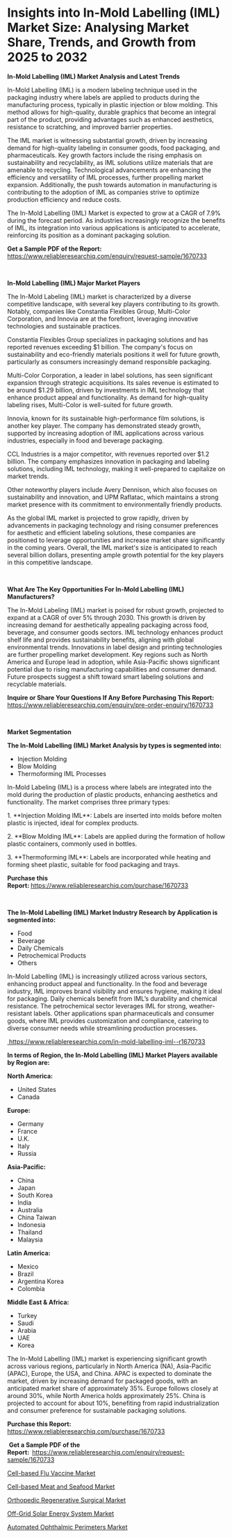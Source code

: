<p><h1>Insights into In-Mold Labelling (IML) Market Size: Analysing Market Share, Trends, and Growth from 2025 to 2032</h1></p><p><strong>In-Mold Labelling (IML) Market Analysis and Latest Trends</strong></p>
<p><p>In-Mold Labelling (IML) is a modern labeling technique used in the packaging industry where labels are applied to products during the manufacturing process, typically in plastic injection or blow molding. This method allows for high-quality, durable graphics that become an integral part of the product, providing advantages such as enhanced aesthetics, resistance to scratching, and improved barrier properties. </p><p>The IML market is witnessing substantial growth, driven by increasing demand for high-quality labeling in consumer goods, food packaging, and pharmaceuticals. Key growth factors include the rising emphasis on sustainability and recyclability, as IML solutions utilize materials that are amenable to recycling. Technological advancements are enhancing the efficiency and versatility of IML processes, further propelling market expansion. Additionally, the push towards automation in manufacturing is contributing to the adoption of IML as companies strive to optimize production efficiency and reduce costs.</p><p>The In-Mold Labelling (IML) Market is expected to grow at a CAGR of 7.9% during the forecast period. As industries increasingly recognize the benefits of IML, its integration into various applications is anticipated to accelerate, reinforcing its position as a dominant packaging solution.</p></p>
<p><strong>Get a Sample PDF of the Report:&nbsp;</strong> <a href="https://www.reliableresearchiq.com/enquiry/request-sample/1670733?utm_campaign=1137&utm_medium=2&utm_source=Github&utm_content=ia&utm_term=25032025&utm_id=in-mold-labelling-iml">https://www.reliableresearchiq.com/enquiry/request-sample/1670733</a></p>
<p>&nbsp;</p>
<p><strong>In-Mold Labelling (IML) Major Market Players</strong></p>
<p><p>The In-Mold Labeling (IML) market is characterized by a diverse competitive landscape, with several key players contributing to its growth. Notably, companies like Constantia Flexibles Group, Multi-Color Corporation, and Innovia are at the forefront, leveraging innovative technologies and sustainable practices.</p><p>Constantia Flexibles Group specializes in packaging solutions and has reported revenues exceeding $1 billion. The company's focus on sustainability and eco-friendly materials positions it well for future growth, particularly as consumers increasingly demand responsible packaging. </p><p>Multi-Color Corporation, a leader in label solutions, has seen significant expansion through strategic acquisitions. Its sales revenue is estimated to be around $1.29 billion, driven by investments in IML technology that enhance product appeal and functionality. As demand for high-quality labeling rises, Multi-Color is well-suited for future growth.</p><p>Innovia, known for its sustainable high-performance film solutions, is another key player. The company has demonstrated steady growth, supported by increasing adoption of IML applications across various industries, especially in food and beverage packaging. </p><p>CCL Industries is a major competitor, with revenues reported over $1.2 billion. The company emphasizes innovation in packaging and labeling solutions, including IML technology, making it well-prepared to capitalize on market trends.</p><p>Other noteworthy players include Avery Dennison, which also focuses on sustainability and innovation, and UPM Raflatac, which maintains a strong market presence with its commitment to environmentally friendly products.</p><p>As the global IML market is projected to grow rapidly, driven by advancements in packaging technology and rising consumer preferences for aesthetic and efficient labeling solutions, these companies are positioned to leverage opportunities and increase market share significantly in the coming years. Overall, the IML market's size is anticipated to reach several billion dollars, presenting ample growth potential for the key players in this competitive landscape.</p></p>
<p>&nbsp;</p>
<p><strong>What Are The Key Opportunities For In-Mold Labelling (IML) Manufacturers?</strong></p>
<p><p>The In-Mold Labeling (IML) market is poised for robust growth, projected to expand at a CAGR of over 5% through 2030. This growth is driven by increasing demand for aesthetically appealing packaging across food, beverage, and consumer goods sectors. IML technology enhances product shelf life and provides sustainability benefits, aligning with global environmental trends. Innovations in label design and printing technologies are further propelling market development. Key regions such as North America and Europe lead in adoption, while Asia-Pacific shows significant potential due to rising manufacturing capabilities and consumer demand. Future prospects suggest a shift toward smart labeling solutions and recyclable materials.</p></p>
<p><strong>Inquire or Share Your Questions If Any Before Purchasing This Report:</strong> <a href="https://www.reliableresearchiq.com/enquiry/pre-order-enquiry/1670733?utm_campaign=1137&utm_medium=2&utm_source=Github&utm_content=ia&utm_term=25032025&utm_id=in-mold-labelling-iml">https://www.reliableresearchiq.com/enquiry/pre-order-enquiry/1670733</a></p>
<p>&nbsp;</p>
<p><strong>Market Segmentation</strong></p>
<p><strong>The In-Mold Labelling (IML) Market Analysis by types is segmented into:</strong></p>
<p><ul><li>Injection Molding</li><li>Blow Molding</li><li>Thermoforming IML Processes</li></ul></p>
<p><p>In-Mold Labeling (IML) is a process where labels are integrated into the mold during the production of plastic products, enhancing aesthetics and functionality. The market comprises three primary types: </p><p>1. **Injection Molding IML**: Labels are inserted into molds before molten plastic is injected, ideal for complex products.</p><p>   </p><p>2. **Blow Molding IML**: Labels are applied during the formation of hollow plastic containers, commonly used in bottles.</p><p>3. **Thermoforming IML**: Labels are incorporated while heating and forming sheet plastic, suitable for food packaging and trays.</p></p>
<p><strong>Purchase this Report:&nbsp;</strong><a href="https://www.reliableresearchiq.com/purchase/1670733?utm_campaign=1137&utm_medium=2&utm_source=Github&utm_content=ia&utm_term=25032025&utm_id=in-mold-labelling-iml">https://www.reliableresearchiq.com/purchase/1670733</a></p>
<p>&nbsp;</p>
<p><strong>The In-Mold Labelling (IML) Market Industry Research by Application is segmented into:</strong></p>
<p><ul><li>Food</li><li>Beverage</li><li>Daily Chemicals</li><li>Petrochemical Products</li><li>Others</li></ul></p>
<p><p>In-Mold Labelling (IML) is increasingly utilized across various sectors, enhancing product appeal and functionality. In the food and beverage industry, IML improves brand visibility and ensures hygiene, making it ideal for packaging. Daily chemicals benefit from IML’s durability and chemical resistance. The petrochemical sector leverages IML for strong, weather-resistant labels. Other applications span pharmaceuticals and consumer goods, where IML provides customization and compliance, catering to diverse consumer needs while streamlining production processes.</p></p>
<p><a href="https://www.reliableresearchiq.com/in-mold-labelling-iml--r1670733?utm_campaign=1137&utm_medium=2&utm_source=Github&utm_content=ia&utm_term=25032025&utm_id=in-mold-labelling-iml">&nbsp;https://www.reliableresearchiq.com/in-mold-labelling-iml--r1670733</a></p>
<p><strong>In terms of Region, the In-Mold Labelling (IML) Market Players available by Region are:</strong></p>
<p>
    <p> <strong> North America: </strong>
        <ul>
            <li>United States</li>
            <li>Canada</li>
        </ul>
        </p> 
    <p> <strong> Europe: </strong>
        <ul>
            <li>Germany</li>
            <li>France</li>
            <li>U.K.</li>
            <li>Italy</li>
            <li>Russia</li>
        </ul>
        </p> 
    <p> <strong> Asia-Pacific: </strong>
        <ul>
            <li>China</li>
            <li>Japan</li>
            <li>South Korea</li>
            <li>India</li>
            <li>Australia</li>
            <li>China Taiwan</li>
            <li>Indonesia</li>
            <li>Thailand</li>
            <li>Malaysia</li>
        </ul>
        </p> 
    <p> <strong> Latin America: </strong>
        <ul>
            <li>Mexico</li>
            <li>Brazil</li>
            <li>Argentina Korea</li>
            <li>Colombia</li>
        </ul>
        </p> 
    <p> <strong> Middle East & Africa: </strong>
        <ul>
            <li>Turkey</li>
            <li>Saudi</li>
            <li>Arabia</li>
            <li>UAE</li>
            <li>Korea</li>
        </ul>
    </p>
    </p>
<p><p>The In-Mold Labelling (IML) market is experiencing significant growth across various regions, particularly in North America (NA), Asia-Pacific (APAC), Europe, the USA, and China. APAC is expected to dominate the market, driven by increasing demand for packaged goods, with an anticipated market share of approximately 35%. Europe follows closely at around 30%, while North America holds approximately 25%. China is projected to account for about 10%, benefiting from rapid industrialization and consumer preference for sustainable packaging solutions.</p></p>
<p><strong>Purchase this Report: </strong><a href="https://www.reliableresearchiq.com/purchase/1670733?utm_campaign=1137&utm_medium=2&utm_source=Github&utm_content=ia&utm_term=25032025&utm_id=in-mold-labelling-iml">https://www.reliableresearchiq.com/purchase/1670733</a></p>
<p>&nbsp;<strong>Get a Sample PDF of the Report:&nbsp;&nbsp;</strong><a href="https://www.reliableresearchiq.com/enquiry/request-sample/1670733?utm_campaign=1137&utm_medium=2&utm_source=Github&utm_content=ia&utm_term=25032025&utm_id=in-mold-labelling-iml">https://www.reliableresearchiq.com/enquiry/request-sample/1670733</a></p>
<p><strong></strong></p>
<p><p><a href="https://github.com/rutupueyed/Market-Research-Report-List-1/blob/main/cell-based-flu-vaccine-market.md?utm_campaign=1137&utm_medium=2&utm_source=Github&utm_content=ia&utm_term=25032025&utm_id=in-mold-labelling-iml">Cell-based Flu Vaccine Market</a></p><p><a href="https://github.com/hurstsaqibyl/Market-Research-Report-List-1/blob/main/cell-based-meat-and-seafood-market.md?utm_campaign=1137&utm_medium=2&utm_source=Github&utm_content=ia&utm_term=25032025&utm_id=in-mold-labelling-iml">Cell-based Meat and Seafood Market</a></p><p><a href="https://github.com/altafvaraswj/Market-Research-Report-List-1/blob/main/orthopedic-regenerative-surgical-market.md?utm_campaign=1137&utm_medium=2&utm_source=Github&utm_content=ia&utm_term=25032025&utm_id=in-mold-labelling-iml">Orthopedic Regenerative Surgical Market</a></p><p><a href="https://github.com/roehrtizonov/Market-Research-Report-List-1/blob/main/off-grid-solar-energy-system-market.md?utm_campaign=1137&utm_medium=2&utm_source=Github&utm_content=ia&utm_term=25032025&utm_id=in-mold-labelling-iml">Off-Grid Solar Energy System Market</a></p><p><a href="https://github.com/paullsiskec4/Market-Research-Report-List-1/blob/main/automated-ophthalmic-perimeters-market.md?utm_campaign=1137&utm_medium=2&utm_source=Github&utm_content=ia&utm_term=25032025&utm_id=in-mold-labelling-iml">Automated Ophthalmic Perimeters Market</a></p></p>